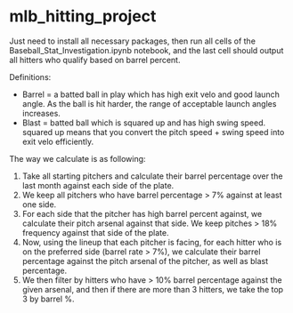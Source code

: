 # mlb_hitting_project

Just need to install all necessary packages, then run all cells of the Baseball_Stat_Investigation.ipynb notebook, and the last cell should output all hitters who qualify based on barrel percent.

Definitions:
- Barrel = a batted ball in play which has high exit velo and good launch angle. As the ball is hit harder, the range of acceptable launch angles increases.
- Blast = batted ball which is squared up and has high swing speed. squared up means that you convert the pitch speed + swing speed into exit velo efficiently.

The way we calculate is as following:
1. Take all starting pitchers and calculate their barrel percentage over the last month against each side of the plate.
2. We keep all pitchers who have barrel percentage > 7% against at least one side.
3. For each side that the pitcher has high barrel percent against, we calculate their pitch arsenal against that side. We keep pitches > 18% frequency against that side of the plate.
4. Now, using the lineup that each pitcher is facing, for each hitter who is on the preferred side (barrel rate > 7%), we calculate their barrel percentage against the pitch arsenal of the pitcher, as well as blast percentage.
5. We then filter by hitters who have > 10% barrel percentage against the given arsenal, and then if there are more than 3 hitters, we take the top 3 by barrel %. 
